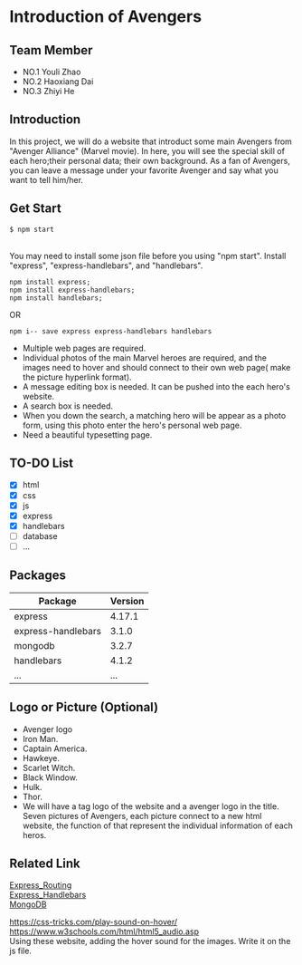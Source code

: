 # Introduction of Avengers
## Team Member
* NO.1 Youli Zhao
* NO.2 Haoxiang Dai
* NO.3 Zhiyi He

## Introduction
In this project, we will do a website that introduct some main Avengers from "Avenger Alliance" (Marvel movie). In here, you will see the special skill of each hero;their personal data; their own background. As a fan of Avengers, you can leave a message under your favorite Avenger and say what you want to tell him/her. 

## Get Start
```
$ npm start
```
<br>You may need to install some json file before you using "npm start". Install "express", "express-handlebars", and "handlebars".
```
npm install express;
npm install express-handlebars;
npm install handlebars;
```
OR
```
npm i-- save express express-handlebars handlebars
```

* Multiple web pages are required.
* Individual photos of the main Marvel heroes are required, and the images need to hover and should connect to their own web page( make the picture hyperlink format).
* A message editing box is needed. It can be pushed into the each hero's website.
* A search box is needed.
* When you down the search, a matching hero will be appear as a photo form, using this photo enter the hero's personal web page.
* Need a beautiful typesetting page.


## TO-DO List
- [X] html
- [X] css
- [X] js
- [X] express
- [X] handlebars
- [ ] database
- [ ] ...

## Packages
|Package|Version|
|------|-----|
|express|4.17.1|
|express-handlebars|3.1.0|
|mongodb|3.2.7|
|handlebars|4.1.2|
|...|...|
## Logo or Picture (Optional)
* Avenger logo
* Iron Man.
* Captain America.
* Hawkeye.
* Scarlet Witch.
* Black Window.
* Hulk.
* Thor.
* We will have a tag logo of the website and a avenger logo in the title. Seven pictures of Avengers, each picture connect to a new html website, the function of that represent the individual information of each heros.


## Related Link
<a href="https://expressjs.com/en/guide/routing.html">Express_Routing</a><br>
<a href="https://github.com/ericf/express-handlebars">Express_Handlebars</a><br>
<a href="https://docs.mongodb.com/manual/">MongoDB</a>

https://css-tricks.com/play-sound-on-hover/ <br> https://www.w3schools.com/html/html5_audio.asp <br>
Using these website, adding the hover sound for the images. Write it on the js file.
